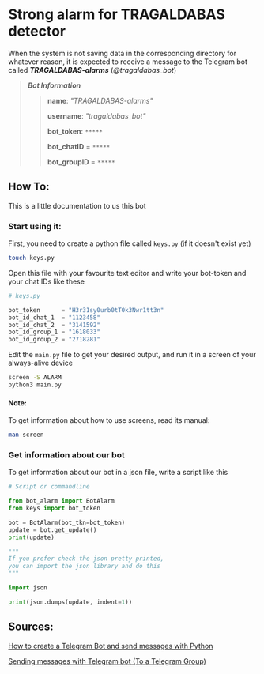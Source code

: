 # Strong alarm for TRAGALDABAS detector

When the system is not saving data in the corresponding directory for whatever reason, it is expected to receive a message to the Telegram bot called ***TRAGALDABAS-alarms*** (*@tragaldabas_bot*)

> ***Bot Information***
>
> > **name**: *"TRAGALDABAS-alarms"*
> >
> > **username**: *"tragaldabas_bot"*
> >
> > **bot_token**: `*****`
> >
> > **bot_chatID** = `*****`
> >
> > **bot_groupID** = `*****`

## How To:
This is a little documentation to us this bot

### Start using it:

First, you need to create a python file called `keys.py` (if it doesn't exist yet)
```bash
touch keys.py
```

Open this file with your favourite text editor and write your bot-token and your chat IDs like these
```python
# keys.py

bot_token      = "H3r31sy0urb0tT0k3Nwr1tt3n"
bot_id_chat_1  = "1123458"
bot_id_chat_2  = "3141592"
bot_id_group_1 = "1618033"
bot_id_group_2 = "2718281"
```

Edit the `main.py` file to get your desired output, and run it in a screen of your always-alive device
```bash
screen -S ALARM
python3 main.py
```

#### Note:
To get information about how to use screens, read its manual:
```bash
man screen
```

### Get information about our bot

To get information about our bot in a json file, write a script like this
```python
# Script or commandline

from bot_alarm import BotAlarm
from keys import bot_token

bot = BotAlarm(bot_tkn=bot_token)
update = bot.get_update()
print(update)

"""
If you prefer check the json pretty printed,
you can import the json library and do this
"""

import json

print(json.dumps(update, indent=1))
```




## Sources:
[How to create a Telegram Bot and send messages with Python](https://medium.com/@ManHay_Hong/how-to-create-a-telegram-bot-and-send-messages-with-python-4cf314d9fa3e)

[Sending messages with Telegram bot (To a Telegram Group)](https://dev.to/rizkyrajitha/get-notifications-with-telegram-bot-537l)
